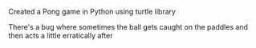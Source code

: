 Created a Pong game in Python using turtle library

There's a bug where sometimes the ball gets caught on the paddles and then acts a little erratically after
